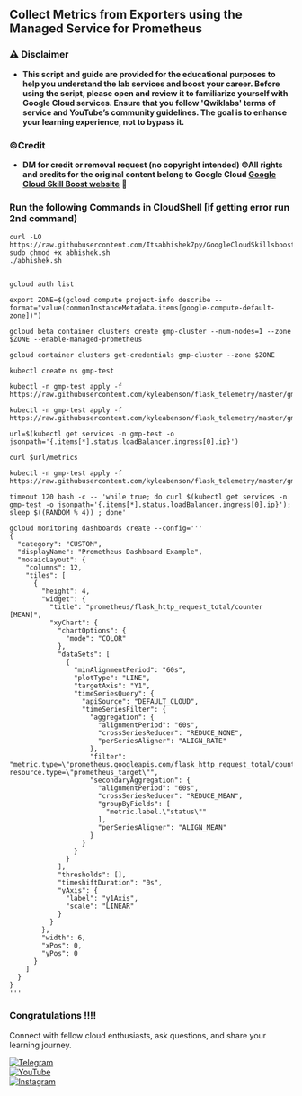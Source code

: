 ## Collect Metrics from Exporters using the Managed Service for Prometheus



### ⚠️ Disclaimer
- **This script and guide are provided for  the educational purposes to help you understand the lab services and boost your career. Before using the script, please open and review it to familiarize yourself with Google Cloud services. Ensure that you follow 'Qwiklabs' terms of service and YouTube’s community guidelines. The goal is to enhance your learning experience, not to bypass it.**

### ©Credit
- **DM for credit or removal request (no copyright intended) ©All rights and credits for the original content belong to Google Cloud [Google Cloud Skill Boost website](https://www.cloudskillsboost.google/)** 🙏


### Run the following Commands in CloudShell [if getting error run 2nd command)

```
curl -LO https://raw.githubusercontent.com/Itsabhishek7py/GoogleCloudSkillsboost/refs/heads/main/Collect%20Metrics%20from%20Exporters%20using%20the%20Managed%20Service%20for%20Prometheus/abhishek.sh
sudo chmod +x abhishek.sh
./abhishek.sh
```

```

gcloud auth list

export ZONE=$(gcloud compute project-info describe --format="value(commonInstanceMetadata.items[google-compute-default-zone])")

gcloud beta container clusters create gmp-cluster --num-nodes=1 --zone $ZONE --enable-managed-prometheus

gcloud container clusters get-credentials gmp-cluster --zone $ZONE

kubectl create ns gmp-test

kubectl -n gmp-test apply -f https://raw.githubusercontent.com/kyleabenson/flask_telemetry/master/gmp_prom_setup/flask_deployment.yaml

kubectl -n gmp-test apply -f https://raw.githubusercontent.com/kyleabenson/flask_telemetry/master/gmp_prom_setup/flask_service.yaml

url=$(kubectl get services -n gmp-test -o jsonpath='{.items[*].status.loadBalancer.ingress[0].ip}')

curl $url/metrics

kubectl -n gmp-test apply -f https://raw.githubusercontent.com/kyleabenson/flask_telemetry/master/gmp_prom_setup/prom_deploy.yaml

timeout 120 bash -c -- 'while true; do curl $(kubectl get services -n gmp-test -o jsonpath='{.items[*].status.loadBalancer.ingress[0].ip}'); sleep $((RANDOM % 4)) ; done'

gcloud monitoring dashboards create --config='''
{
  "category": "CUSTOM",
  "displayName": "Prometheus Dashboard Example",
  "mosaicLayout": {
    "columns": 12,
    "tiles": [
      {
        "height": 4,
        "widget": {
          "title": "prometheus/flask_http_request_total/counter [MEAN]",
          "xyChart": {
            "chartOptions": {
              "mode": "COLOR"
            },
            "dataSets": [
              {
                "minAlignmentPeriod": "60s",
                "plotType": "LINE",
                "targetAxis": "Y1",
                "timeSeriesQuery": {
                  "apiSource": "DEFAULT_CLOUD",
                  "timeSeriesFilter": {
                    "aggregation": {
                      "alignmentPeriod": "60s",
                      "crossSeriesReducer": "REDUCE_NONE",
                      "perSeriesAligner": "ALIGN_RATE"
                    },
                    "filter": "metric.type=\"prometheus.googleapis.com/flask_http_request_total/counter\" resource.type=\"prometheus_target\"",
                    "secondaryAggregation": {
                      "alignmentPeriod": "60s",
                      "crossSeriesReducer": "REDUCE_MEAN",
                      "groupByFields": [
                        "metric.label.\"status\""
                      ],
                      "perSeriesAligner": "ALIGN_MEAN"
                    }
                  }
                }
              }
            ],
            "thresholds": [],
            "timeshiftDuration": "0s",
            "yAxis": {
              "label": "y1Axis",
              "scale": "LINEAR"
            }
          }
        },
        "width": 6,
        "xPos": 0,
        "yPos": 0
      }
    ]
  }
}
'''
```
### Congratulations !!!!

Connect with fellow cloud enthusiasts, ask questions, and share your learning journey.  

[![Telegram](https://img.shields.io/badge/Telegram_Group-2CA5E0?style=for-the-badge&logo=telegram&logoColor=white)](https://t.me/+gBcgRTlZLyM4OGI1)  
[![YouTube](https://img.shields.io/badge/Subscribe-FF0000?style=for-the-badge&logo=youtube&logoColor=white)](https://www.youtube.com/@drabhishek.5460?sub_confirmation=1)  
[![Instagram](https://img.shields.io/badge/Follow-%23E4405F?style=for-the-badge&logo=instagram&logoColor=white)](https://www.instagram.com/drabhishek.5460/) 
